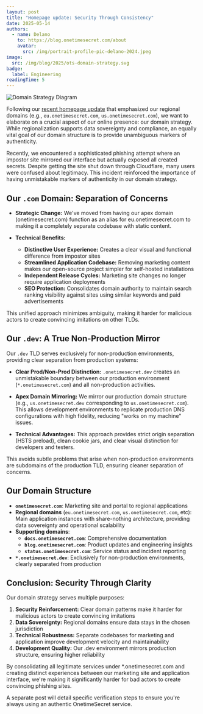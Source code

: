 ```yaml
---
layout: post
title: "Homepage update: Security Through Consistency"
date: 2025-05-14
authors:
  - name: Delano
    to: https://blog.onetimesecret.com/about
    avatar:
      src: /img/portrait-profile-pic-delano-2024.jpeg
image:
  src: /img/blog/2025/ots-domain-strategy.svg
badge:
  label: Engineering
readingTime: 5
---
```


![Domain Strategy Diagram](/img/blog/2025/ots-domain-strategy.svg)

Following our [recent homepage update](/content/posts/2025-05-05-homepage-update-going-regional) that emphasized our regional domains (e.g., `eu.onetimesecret.com`, `us.onetimesecret.com`), we want to elaborate on a crucial aspect of our online presence: our domain strategy. While regionalization supports data sovereignty and compliance, an equally vital goal of our domain structure is to provide unambiguous markers of authenticity.

Recently, we encountered a sophisticated phishing attempt where an impostor site mirrored our interface but actually exposed all created secrets. Despite getting the site shut down through Cloudflare, many users were confused about legitimacy. This incident reinforced the importance of having unmistakable markers of authenticity in our domain strategy.

## Our `.com` Domain: Separation of Concerns

* **Strategic Change:** We've moved from having our apex domain (onetimesecret.com) function as an alias for eu.onetimesecret.com to making it a completely separate codebase with static content.

* **Technical Benefits:**
  * **Distinctive User Experience:** Creates a clear visual and functional difference from impostor sites
  * **Streamlined Application Codebase:** Removing marketing content makes our open-source project simpler for self-hosted installations
  * **Independent Release Cycles:** Marketing site changes no longer require application deployments
  * **SEO Protection:** Consolidates domain authority to maintain search ranking visibility against sites using similar keywords and paid advertisements

This unified approach minimizes ambiguity, making it harder for malicious actors to create convincing imitations on other TLDs.

## Our `.dev`: A True Non-Production Mirror

Our `.dev` TLD serves exclusively for non-production environments, providing clear separation from production systems:

* **Clear Prod/Non-Prod Distinction:** `.onetimesecret.dev` creates an unmistakable boundary between our production environment (`*.onetimesecret.com`) and all non-production activities.

* **Apex Domain Mirroring:** We mirror our production domain structure (e.g., `us.onetimesecret.dev` corresponding to `us.onetimesecret.com`). This allows development environments to replicate production DNS configurations with high fidelity, reducing "works on my machine" issues.

* **Technical Advantages:** This approach provides strict origin separation (HSTS preload), clean cookie jars, and clear visual distinction for developers and testers.

This avoids subtle problems that arise when non-production environments are subdomains of the production TLD, ensuring cleaner separation of concerns.

## Our Domain Structure

* **`onetimesecret.com`**: Marketing site and portal to regional applications
* **Regional domains** (`eu.onetimesecret.com`, `us.onetimesecret.com`, etc): Main application instances with share-nothing architecture, providing data sovereignty and operational scalability
* **Supporting domains**:
  * **`docs.onetimesecret.com`**: Comprehensive documentation
  * **`blog.onetimesecret.com`**: Product updates and engineering insights
  * **`status.onetimesecret.com`**: Service status and incident reporting
* **`*.onetimesecret.dev`**: Exclusively for non-production environments, clearly separated from production

## Conclusion: Security Through Clarity

Our domain strategy serves multiple purposes:

1. **Security Reinforcement:** Clear domain patterns make it harder for malicious actors to create convincing imitations
2. **Data Sovereignty:** Regional domains ensure data stays in the chosen jurisdiction
3. **Technical Robustness:** Separate codebases for marketing and application improve development velocity and maintainability
4. **Development Quality:** Our .dev environment mirrors production structure, ensuring higher reliability

By consolidating all legitimate services under *.onetimesecret.com and creating distinct experiences between our marketing site and application interface, we're making it significantly harder for bad actors to create convincing phishing sites.

A separate post will detail specific verification steps to ensure you're always using an authentic OnetimeSecret service.
